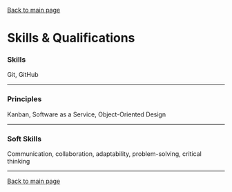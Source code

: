 [Back to main page](./../README.md)

# Skills & Qualifications

### Skills
Git, GitHub

---

### Principles
Kanban, Software as a Service, Object-Oriented Design

---

### Soft Skills
Communication, collaboration, adaptability, problem-solving, critical thinking

---

[Back to main page](./../README.md)
